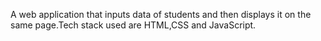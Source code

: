 A web application that inputs data of students and then displays it on the same page.Tech stack used are HTML,CSS and JavaScript.
